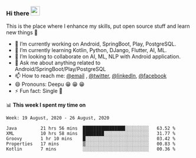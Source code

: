 ### Hi there <img src="https://media.giphy.com/media/hvRJCLFzcasrR4ia7z/giphy.gif" width="25px">
This is the place where I enhance my skills, put open source stuff and learn new things :rofl:

- 🔭 I’m currently working on Android, SpringBoot, Play, PostgreSQL. 
- 🌱 I’m currently learning Kotlin, Python, DJango, Flutter, AI, ML.
- 👯 I’m looking to collaborate on AI, ML, NLP with Android application.
- 💬 Ask me about anything related to Android/SpringBoot/Play/PostgreSQL
- 📫 How to reach me: [@email](deepakgupta7403@gmail.com) , [@twitter](https://twitter.com/deepakgupta7403), [@linkedln](https://in.linkedin.com/in/deepak-gupta-23b3b1113), [@facebook](https://facebook.com/deepakgupta7403)
- 😄 Pronouns: Deepu :grin: :grin: :grin:
- ⚡ Fun fact: Single :grimacing:

📊 **This week I spent my time on**

<!--START_SECTION:waka-->
```text
Week: 19 August, 2020 - 26 August, 2020

Java         21 hrs 56 mins  ████████████████░░░░░░░░░   63.52 % 
XML          10 hrs 58 mins  ████████░░░░░░░░░░░░░░░░░   31.77 % 
Groovy       1 hr 10 mins    █░░░░░░░░░░░░░░░░░░░░░░░░   03.42 % 
Properties   17 mins         ▒░░░░░░░░░░░░░░░░░░░░░░░░   00.83 % 
Kotlin       7 mins          ░░░░░░░░░░░░░░░░░░░░░░░░░   00.36 % 
```
<!--END_SECTION:waka-->

